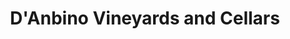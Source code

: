 ---
title: "D'Anbino Vineyards and Cellars"
url: /paso-robles/danbino-vineyards-and-cellars/
shop: Wein
---